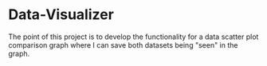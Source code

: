 # Data-Visualizer
The point of this project is to develop the functionality for a data scatter plot comparison graph where I can save both datasets being "seen" in the graph. 
